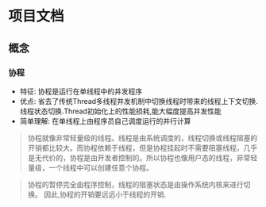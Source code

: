 # 项目文档

## 概念

### 协程

- 特征: 协程是运行在单线程中的并发程序
- 优点: 省去了传统Thread多线程并发机制中切换线程时带来的线程上下文切换.线程状态切换.Thread初始化上的性能损耗,能大幅度提高并发性能
- 简单理解: 在单线程上由程序员自己调度运行的并行计算

> 协程就像非常轻量级的线程。线程是由系统调度的，线程切换或线程阻塞的开销都比较大。而协程依赖于线程，但是协程挂起时不需要阻塞线程，几乎是无代价的，协程是由开发者控制的。所以协程也像用户态的线程，非常轻量级，一个线程中可以创建任意个协程。

> 协程的暂停完全由程序控制，线程的阻塞状态是由操作系统内核来进行切换。
因此,协程的开销要远远小于线程的开销.

